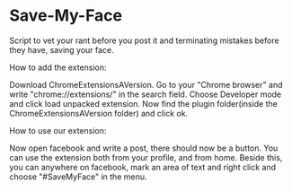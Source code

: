 # Save-My-Face
Script to vet your rant before you post it and terminating mistakes before they have, saving your face.

How to add the extension:

Download ChromeExtensionsAVersion.
Go to your "Chrome browser" and write "chrome://extensions/" in the search field.
Choose Developer mode and click load unpacked extension.
Now find the plugin folder(inside the ChromeExtensionsAVersion folder) and click ok.

How to use our extension:

Now open facebook and write a post, there should now be a button.
You can use the extension both from your profile, and from home.
Beside this, you can anywhere on facebook, mark an area of text and right click and choose "#SaveMyFace" in the menu.
